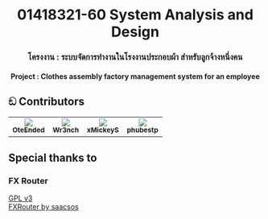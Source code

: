 
<div>
    <h1 align="center">01418321-60 System Analysis and Design</h1>
    <h3 align="center">โครงงาน : ระบบจัดการทำงานในโรงงานประกอบผ้า สำหรับลูกจ้างหนึ่งคน</h3>
    <h4 align="center">Project : Clothes assembly factory management system for an employee</h4>
</div>

## ඞ Contributors 
<table>
<tr>
<td align="center">
    <a href = "https://github.com/OteEnded">
        <img src = "https://avatars.githubusercontent.com/u/98574548?s=50"/><br>
        <sub><b> OteEnded </b> </sub>
    </a>
    <br>
</td>

<td align="center">
    <a href = "https://github.com/Wr3nch-ren">
        <img src = "https://avatars.githubusercontent.com/u/76581683?s=50"/><br>
        <sub><b> Wr3nch </b> </sub>
    </a>
    <br>
</td>

<td align="center">
    <a href = "https://github.com/xMickeyS">
        <img src = "https://avatars.githubusercontent.com/u/98574655?s=50"/><br>
        <sub><b> xMickeyS </b> </sub>
    </a>
    <br>
</td>

<td align="center">
    <a href = "https://github.com/phubestp">
        <img src = "https://avatars.githubusercontent.com/u/98579732?s=50"/><br>
        <sub><b> phubestp </b> </sub>
    </a>
    <br>
</td>
</tr>
</table>



## Special thanks to
### FX Router
[GPL v3](https://www.gnu.org/licenses/gpl-3.0) <br>
[FXRouter by saacsos](https://github.com/saacsos/fxrouter)



